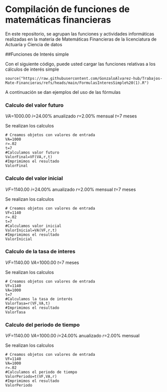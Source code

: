 # Compilación de funciones de matemáticas financieras

En este repositorio, se agrupan las funciones y actividades informáticas realizadas en la materia de Matemáticas Financieras de la licenciatura de Actuaría y Ciencia de datos

##Funciones de Interés simple

Con el siguiente código, puede usted cargar las funciones relativas a los cálculos de interés simple
```{r}
source("https://raw.githubusercontent.com/GonzaloAlvarez-hub/Trabajos-Mate-Financieras/refs/heads/main/FormulasInteresSimple%20(1).R")
```
A continuación se dan ejemplos del uso de las fórmulas
### Calculo del valor futuro
$VA$=$1000.00$
$i$=24.00% anualizado
$r$=2.00% mensual
$t$=7 meses

Se realizan los calculos
```{r}
# Creamos objetos con valores de entrada
VA=1000
r=.02
t=7
#Calculamos valor futuro
ValorFinal=VF(VA,r,t)
#Imprimimos el resultado
ValorFinal
```
### Calculo del valor inicial
$VF$=$1140.00$
$i$=24.00% anualizado
$r$=2.00% mensual
$t$=7 meses

Se realizan los calculos
```{r}
# Creamos objetos con valores de entrada
VF=1140
r=.02
t=7
#Calculamos valor inicial
ValorInicial=VA(VF,r,t)
#Imprimimos el resultado
ValorInicial
```

### Calculo de la tasa de interes
$VF$=$1140.00$
$VA$=$1000.00$
$t$=7 meses

Se realizan los calculos
```{r}
# Creamos objetos con valores de entrada
VF=1140
VA=1000
t=7
#Calculamos la tasa de interés
ValorTasa=r(VF,VA,t)
#Imprimimos el resultado
ValorTasa
```

### Calculo del periodo de tiempo
$VF$=$1140.00$
$VA$=$1000.00$
$i$=24.00% anualizado
$r$=2.00% mensual

Se realizan los calculos
```{r}
# Creamos objetos con valores de entrada
VF=1140
VA=1000
r=.02
#Calculamos el periodo de tiempo
ValorPeriodo=t(VF,VA,r)
#Imprimimos el resultado
ValorPeriodo
```
